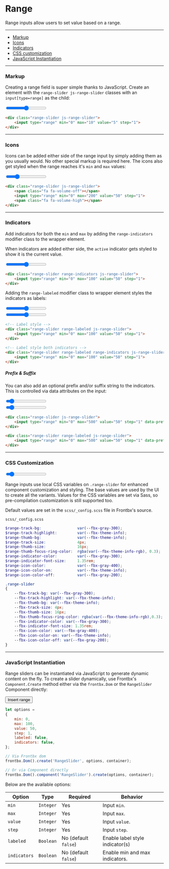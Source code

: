 # Range

Range inputs allow users to set value based on a range.

---

*   [Markup](#markup)
*   [Icons](#icons)
*   [Indicators](#indicators)
*   [CSS customization](#css-customization)
*   [JavaScript Instantiation](#javascript-instantiation)

---

### Markup

Creating a range field is super simple thanks to JavaScript. Create an element with the `range-slider js-range-slider` classes with an `input[type=range]` as the child:

<div class="fbx-snippet-demo">
    <div class="flex-row align-cols-center flex-cols-12 flex-cols-md-5 row-gaps-xs">
        <div class="form-field">
            <div class="range-slider js-range-slider">
                <input type="range" min="0" max="10" value="5" step="1">
            </div>
        </div>
    </div>
</div>

```html
<div class="range-slider js-range-slider">
    <input type="range" min="0" max="10" value="5" step="1">
</div>
```

--- 

### Icons

Icons can be added either side of the range input by simply adding them as you usually would. No other special markup is required here. The icons also get styled when the range reaches it's `min` and `max` values:

<div class="fbx-snippet-demo">
    <div class="flex-row align-cols-center flex-cols-12 flex-cols-md-5 row-gaps-xs">
        <div class="form-field">
            <div class="range-slider js-range-slider">
                <span class="fa fa-volume-off"></span>
                <input type="range" min="0" max="200" value="50" step="1">
                <span class="fa fa-volume-high"></span>
            </div>
        </div>
    </div>
</div>

```html
<div class="range-slider js-range-slider">
    <span class="fa fa-volume-off"></span>
    <input type="range" min="0" max="200" value="50" step="1">
    <span class="fa fa-volume-high"></span>
</div>
```

--- 

### Indicators

Add indicators for both the `min` and `max` by adding the `range-indicators` modifier class to the wrapper element.

When indicators are added either side, the `active` indicator gets styled to show it is the current value.

<div class="fbx-snippet-demo">
    <div class="flex-row align-cols-center flex-cols-12 flex-cols-md-5 row-gaps-xs">
        <div class="form-field">
            <div class="range-slider range-indicators js-range-slider">
                <input type="range" min="0" max="100" value="50" step="1">
            </div>
        </div>
    </div>
</div>

```html
<div class="range-slider range-indicators js-range-slider">
    <input type="range" min="0" max="100" value="50" step="1">
</div>
```

Adding the `range-labeled` modifier class to wrapper element styles the indicators as labels:

<div class="fbx-snippet-demo">
    <div class="flex-row align-cols-center flex-cols-12 flex-cols-md-5 row-gaps-xs">
        <div class="form-field">
            <div class="range-slider range-labeled js-range-slider">
                <input type="range" min="0" max="100" value="50" step="1">
            </div>
        </div>
        <div class="col-12"></div>
        <div class="form-field">
            <div class="range-slider range-labeled range-indicators js-range-slider">
                <input type="range" min="0" max="100" value="50" step="1">
            </div>
        </div>
    </div>
</div>

```html
<!-- Label style -->
<div class="range-slider range-labeled js-range-slider">
    <input type="range" min="0" max="100" value="50" step="1">
</div>

<!-- Label style both indicators -->
<div class="range-slider range-labeled range-indicators js-range-slider">
    <input type="range" min="0" max="100" value="50" step="1">
</div>
```

##### Prefix & Suffix

You can also add an optional prefix and/or suffix string to the indicators. This is controlled via data attributes on the input:

<div class="fbx-snippet-demo">
    <div class="flex-row align-cols-center flex-cols-12 flex-cols-md-5 row-gaps-xs">
        <div class="form-field">
            <div class="range-slider js-range-slider">
                <input type="range" min="0" max="500" value="50" step="1" data-prefix="$" data-suffix=".00">
            </div>
        </div>
        <div class="col-12"></div>
        <div class="form-field">
            <div class="range-slider range-labeled js-range-slider">
                <input type="range" min="0" max="500" value="50" step="1" data-prefix="$" data-suffix=".00">
            </div>
        </div>
    </div>
</div>

```html
<div class="range-slider js-range-slider">
    <input type="range" min="0" max="500" value="50" step="1" data-prefix="$" data-suffix=".00">
</div>

<div class="range-slider range-labeled js-range-slider">
    <input type="range" min="0" max="500" value="50" step="1" data-prefix="$" data-suffix=".00">
</div>
```

---

### CSS Customization

<div class="fbx-snippet-demo">
    <style scoped>
        .range-slider.custom-range
        {
            --fbx-track-highlight: var(--fbx-theme-primary);
            --fbx-thumb-bg: var(--fbx-theme-primary);
            --fbx-thumb-focus-ring-color: rgba(var(--fbx-theme-primary-rgb),0.3);
            --fbx-icon-color-on: var(--fbx-theme-primary);
            --fbx-track-size: 8px;
            --fbx-thumb-size: 16px;
        }
    </style>
    <div class="flex-row align-cols-center flex-cols-12 flex-cols-md-5 row-gaps-xs">
        <div class="form-field">
            <div class="range-slider custom-range js-range-slider">
                <input type="range" min="0" max="500" value="50" step="1" data-prefix="$" data-suffix=".00">
            </div>
        </div>
    </div>
</div>

Range inputs use local CSS variables on `.range-slider` for enhanced component customization and styling. The base values are used by the UI to create all the variants. Values for the CSS variables are set via Sass, so pre-compilation customization is still supported too.

Default values are set in the `scss/_config.scss` file in Frontbx's source.

```file-path
scss/_config.scss
```
```scss
$range-track-bg:                var(--fbx-gray-300);
$range-track-highlight:         var(--fbx-theme-info);
$range-thumb-bg:                var(--fbx-theme-info);
$range-track-size:              4px;
$range-thumb-size:              16px;
$range-thumb-focus-ring-color:  rgba(var(--fbx-theme-info-rgb), 0.3);
$range-indicator-color:         var(--fbx-gray-300);
$range-indicator-font-size:     1.35rem;
$range-icon-color:              var(--fbx-gray-400);
$range-icon-color-on:           var(--fbx-theme-info);
$range-icon-color-off:          var(--fbx-gray-200);
```

```css
.range-slider
{
    --fbx-track-bg: var(--fbx-gray-300);
    --fbx-track-highlight: var(--fbx-theme-info);
    --fbx-thumb-bg: var(--fbx-theme-info);
    --fbx-track-size: 4px;
    --fbx-thumb-size: 16px;
    --fbx-thumb-focus-ring-color: rgba(var(--fbx-theme-info-rgb),0.3);
    --fbx-indicator-color: var(--fbx-gray-300);
    --fbx-indicator-font-size: 1.35rem;
    --fbx-icon-color: var(--fbx-gray-400);
    --fbx-icon-color-on: var(--fbx-theme-info);
    --fbx-icon-color-off: var(--fbx-gray-200);
}
```

---

### JavaScript Instantiation

Range sliders can be instantiated via JavaScript to generate dynamic content on the fly. To create a slider dynamically, use Frontbx's `Component.Create` method either via the `frontbx.Dom` or the `RangeSlider` Component directly:

<div class="fbx-snippet-demo">
    <div class="flex-row align-cols-center flex-cols-12 flex-cols-md-5 row-gaps-xs">
        <div class="form-field js-insert-range-container"></div>
        <div class="col-12"></div>
        <div class="col text-center">
            <button class="btn js-insert-range-btn">Insert range</button>
        </div>
    </div>
</div>

```JavaScript
let options =
{
    min: 0,
    max: 100,
    value: 50,
    step: 1,
    labeled: false,
    indicators: false,
};

// Via Frontbx dom
frontbx.Dom().create('RangeSlider', options, container);

// Or via Component directly
frontbx.Dom().component('RangeSlider').create(options, container);
```

Below are the available options:

| Option       | Type      | Required             | Behavior                        |
|--------------|-----------|----------------------|---------------------------------|
| `min`        | `Integer` | Yes                  | Input `min`.                    |
| `max`        | `Integer` | Yes                  | Input `max`.                    |
| `value`      | `Integer` | Yes                  | Input `value`.                  |
| `step`       | `Integer` | Yes                  | Input `step`.                   |
| `labeled`    | `Boolean` | No (default `false`) | Enable label style indicator(s) |
| `indicators` | `Boolean` | No (default `false`) | Enable min and max indicators.  |

